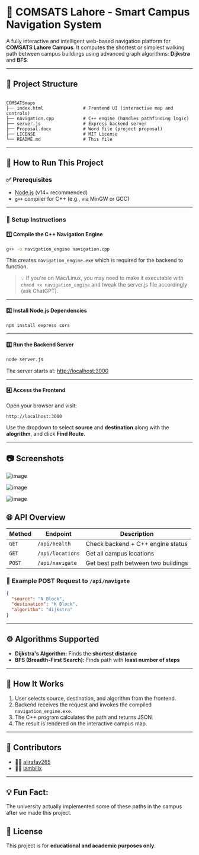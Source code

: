 # 🧭 COMSATS Lahore - Smart Campus Navigation System

A fully interactive and intelligent web-based navigation platform for **COMSATS Lahore Campus**. It computes the shortest or simplest walking path between campus buildings using advanced graph algorithms: **Dijkstra** and **BFS**.

---

## 📁 Project Structure

```

COMSATSmaps
├── index.html               # Frontend UI (interactive map and controls)
├── navigation.cpp           # C++ engine (handles pathfinding logic)
├── server.js                # Express backend server
├── Proposal.docx            # Word file (project proposal)
├── LICENSE                  # MIT License
└── README.md                # This file

````

---

## 🚀 How to Run This Project

### ✅ Prerequisites

- [Node.js](https://nodejs.org/en/) (v14+ recommended)
- `g++` compiler for C++ (e.g., via MinGW or GCC)

---

### 🔧 Setup Instructions

#### 1️⃣ Compile the C++ Navigation Engine
```bash
g++ -o navigation_engine navigation.cpp
````

This creates `navigation_engine.exe` which is required for the backend to function.

> 💡 If you're on Mac/Linux, you may need to make it executable with `chmod +x navigation_engine` and tweak the server.js file accordingly (ask ChatGPT).

---

#### 2️⃣ Install Node.js Dependencies

```bash
npm install express cors
```

---

#### 3️⃣ Run the Backend Server

```bash
node server.js
```

The server starts at: [http://localhost:3000](http://localhost:3000)

---

#### 4️⃣ Access the Frontend

Open your browser and visit:

```
http://localhost:3000
```

Use the dropdown to select **source** and **destination** along with the **alogrithm**, and click **Find Route**.

---

## 📷 Screenshots

![image](https://github.com/user-attachments/assets/9cb9ea31-be07-4336-8e81-741142ad84b8)

![image](https://github.com/user-attachments/assets/7a4124f2-5658-40ae-94f5-6307579e4d8f)

![image](https://github.com/user-attachments/assets/2e1a88cd-c529-47c5-8d3c-dbcc3118b7a2)


## 🌐 API Overview

| Method | Endpoint         | Description                         |
| ------ | ---------------- | ----------------------------------- |
| `GET`  | `/api/health`    | Check backend + C++ engine status   |
| `GET`  | `/api/locations` | Get all campus locations            |
| `POST` | `/api/navigate`  | Get best path between two buildings |

### 🔄 Example POST Request to `/api/navigate`

```json
{
  "source": "N Block",
  "destination": "K Block",
  "algorithm": "dijkstra"
}
```

---

## ⚙️ Algorithms Supported

* **Dijkstra's Algorithm:** Finds the **shortest distance**
* **BFS (Breadth-First Search):** Finds path with **least number of steps**

---

## 🧠 How It Works

1. User selects source, destination, and algorithm from the frontend.
2. Backend receives the request and invokes the compiled `navigation_engine.exe`.
3. The C++ program calculates the path and returns JSON.
4. The result is rendered on the interactive campus map.

---

## 👥 Contributors

* 👨‍💻 [alirafay265](https://github.com/alirafay265)
* 👨‍💻 [iambillx](https://github.com/iambillx)

---

## 💡 Fun Fact:

The university actually implemented some of these paths in the campus after we made this project.

## 📝 License

This project is for **educational and academic purposes only**.
